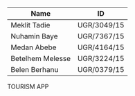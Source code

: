 | Name              | ID           |
|-------------------|--------------|
| Meklit Tadie      | UGR/3049/15  |
| Nuhamin Baye      | UGR/7367/15  |
| Medan Abebe       | UGR/4164/15  |
| Betelhem Melesse  | UGR/3224/15  |
| Belen Berhanu     | UGR/0379/15  |

TOURISM APP
